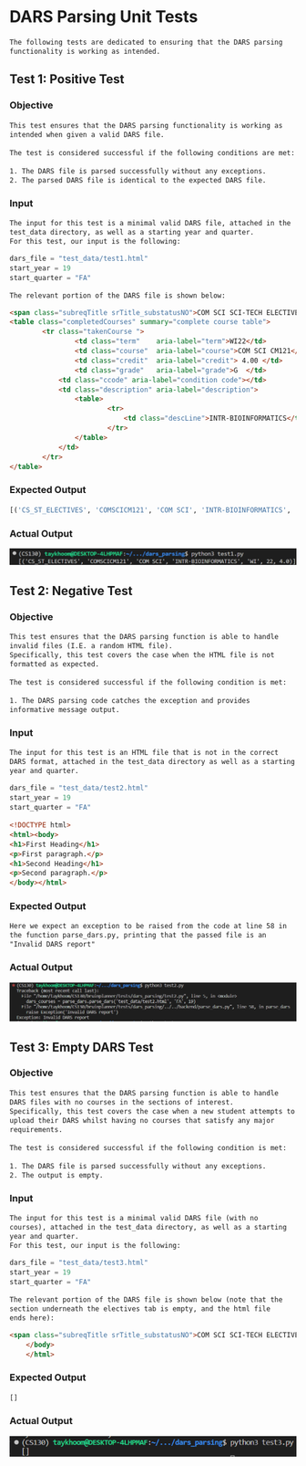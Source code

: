 # DARS Parsing Unit Tests

    The following tests are dedicated to ensuring that the DARS parsing functionality is working as intended.

## Test 1: Positive Test

### Objective
    This test ensures that the DARS parsing functionality is working as intended when given a valid DARS file.

    The test is considered successful if the following conditions are met:

    1. The DARS file is parsed successfully without any exceptions.
    2. The parsed DARS file is identical to the expected DARS file.

### Input
    The input for this test is a minimal valid DARS file, attached in the test_data directory, as well as a starting year and quarter.
    For this test, our input is the following:

```python
dars_file = "test_data/test1.html"
start_year = 19
start_quarter = "FA"
```


    The relevant portion of the DARS file is shown below:

```HTML
<span class="subreqTitle srTitle_substatusNO">COM SCI SCI-TECH ELECTIVES</span>
<table class="completedCourses" summary="complete course table">
        <tr class="takenCourse ">
                <td class="term"	aria-label="term">WI22</td>
                <td class="course"	aria-label="course">COM SCI CM121</td>
                <td class="credit"	aria-label="credit"> 4.00 </td>
                <td class="grade"	aria-label="grade">G  </td>
            <td class="ccode" aria-label="condition code"></td>
            <td class="description" aria-label="description">
                <table>
                        <tr>
                            <td class="descLine">INTR-BIOINFORMATICS</td>
                        </tr>
                </table>
            </td>
        </tr>
</table> 
```

### Expected Output
```python
[('CS_ST_ELECTIVES', 'COMSCICM121', 'COM SCI', 'INTR-BIOINFORMATICS', 'WI', 22, 4.0)]
```
### Actual Output
![](./imgs/test1_out.png)


## Test 2: Negative Test

### Objective 
    This test ensures that the DARS parsing function is able to handle invalid files (I.E. a random HTML file).
    Specifically, this test covers the case when the HTML file is not formatted as expected.

    The test is considered successful if the following condition is met:

    1. The DARS parsing code catches the exception and provides informative message output.

### Input
    The input for this test is an HTML file that is not in the correct DARS format, attached in the test_data directory as well as a starting year and quarter.

```python
dars_file = "test_data/test2.html"
start_year = 19
start_quarter = "FA"
```

```HTML
<!DOCTYPE html>
<html><body>
<h1>First Heading</h1>
<p>First paragraph.</p>
<h1>Second Heading</h1>
<p>Second paragraph.</p>
</body></html>
```
### Expected Output

    Here we expect an exception to be raised from the code at line 58 in the function parse_dars.py, printing that the passed file is an "Invalid DARS report"

### Actual Output
![](./imgs/test2_out.png)
## Test 3: Empty DARS Test

### Objective
    This test ensures that the DARS parsing function is able to handle DARS files with no courses in the sections of interest.
    Specifically, this test covers the case when a new student attempts to upload their DARS whilst having no courses that satisfy any major requirements.

    The test is considered successful if the following condition is met:

    1. The DARS file is parsed successfully without any exceptions.
    2. The output is empty.

### Input
    The input for this test is a minimal valid DARS file (with no courses), attached in the test_data directory, as well as a starting year and quarter.
    For this test, our input is the following:

```python
dars_file = "test_data/test3.html"
start_year = 19
start_quarter = "FA"
```

    The relevant portion of the DARS file is shown below (note that the section underneath the electives tab is empty, and the html file
    ends here):

```HTML
<span class="subreqTitle srTitle_substatusNO">COM SCI SCI-TECH ELECTIVES</span>
	</body>
	</html>
```

### Expected Output
```python
[]
```

### Actual Output
![](./imgs/test3_out.png)